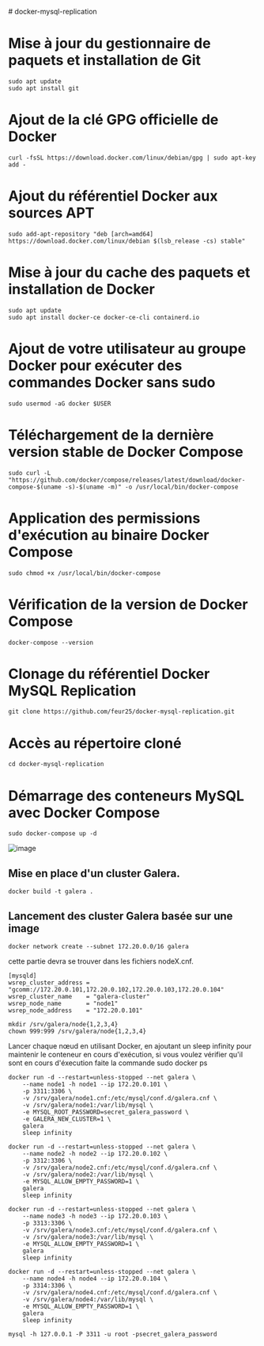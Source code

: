 ﻿﻿﻿﻿﻿# docker-mysql-replication
# Mise à jour du gestionnaire de paquets et installation de Git
    sudo apt update
    sudo apt install git

# Ajout de la clé GPG officielle de Docker
    curl -fsSL https://download.docker.com/linux/debian/gpg | sudo apt-key add -

# Ajout du référentiel Docker aux sources APT
    sudo add-apt-repository "deb [arch=amd64] https://download.docker.com/linux/debian $(lsb_release -cs) stable"

# Mise à jour du cache des paquets et installation de Docker
    sudo apt update
    sudo apt install docker-ce docker-ce-cli containerd.io

# Ajout de votre utilisateur au groupe Docker pour exécuter des commandes Docker sans sudo
    sudo usermod -aG docker $USER

# Téléchargement de la dernière version stable de Docker Compose
    sudo curl -L "https://github.com/docker/compose/releases/latest/download/docker-compose-$(uname -s)-$(uname -m)" -o /usr/local/bin/docker-compose

# Application des permissions d'exécution au binaire Docker Compose
    sudo chmod +x /usr/local/bin/docker-compose

# Vérification de la version de Docker Compose
    docker-compose --version

# Clonage du référentiel Docker MySQL Replication
    git clone https://github.com/feur25/docker-mysql-replication.git

# Accès au répertoire cloné
    cd docker-mysql-replication

# Démarrage des conteneurs MySQL avec Docker Compose
    sudo docker-compose up -d

![image](https://github.com/feur25/docker-mysql-replication/assets/39668417/4db8a1f6-60fd-4b82-a041-be7c46d9f947)

Mise en place d'un cluster Galera. 
-------------------------

    docker build -t galera .

Lancement des cluster Galera basée sur une image
---------------------------------------


	docker network create --subnet 172.20.0.0/16 galera

cette partie devra se trouver dans les fichiers nodeX.cnf.

	[mysqld]
	wsrep_cluster_address = "gcomm://172.20.0.101,172.20.0.102,172.20.0.103,172.20.0.104"
	wsrep_cluster_name    = "galera-cluster"
	wsrep_node_name       = "node1"
	wsrep_node_address    = "172.20.0.101"

	mkdir /srv/galera/node{1,2,3,4}
	chown 999:999 /srv/galera/node{1,2,3,4}
 
Lancer chaque nœud en utilisant Docker, en ajoutant un sleep infinity pour maintenir le conteneur en cours d'exécution, si vous voulez vérifier qu'il sont en cours d'éxecution faite la commande sudo docker ps

	docker run -d --restart=unless-stopped --net galera \
		--name node1 -h node1 --ip 172.20.0.101 \
		-p 3311:3306 \
		-v /srv/galera/node1.cnf:/etc/mysql/conf.d/galera.cnf \
		-v /srv/galera/node1:/var/lib/mysql \
		-e MYSQL_ROOT_PASSWORD=secret_galera_password \
		-e GALERA_NEW_CLUSTER=1 \
		galera
		sleep infinity
  
	docker run -d --restart=unless-stopped --net galera \
		--name node2 -h node2 --ip 172.20.0.102 \
		-p 3312:3306 \
		-v /srv/galera/node2.cnf:/etc/mysql/conf.d/galera.cnf \
		-v /srv/galera/node2:/var/lib/mysql \
		-e MYSQL_ALLOW_EMPTY_PASSWORD=1 \
		galera
  		sleep infinity
	
	docker run -d --restart=unless-stopped --net galera \
		--name node3 -h node3 --ip 172.20.0.103 \
		-p 3313:3306 \
		-v /srv/galera/node3.cnf:/etc/mysql/conf.d/galera.cnf \
		-v /srv/galera/node3:/var/lib/mysql \
		-e MYSQL_ALLOW_EMPTY_PASSWORD=1 \
		galera
		sleep infinity
  
  	docker run -d --restart=unless-stopped --net galera \
		--name node4 -h node4 --ip 172.20.0.104 \
		-p 3314:3306 \
		-v /srv/galera/node4.cnf:/etc/mysql/conf.d/galera.cnf \
		-v /srv/galera/node4:/var/lib/mysql \
		-e MYSQL_ALLOW_EMPTY_PASSWORD=1 \
		galera
		sleep infinity

	mysql -h 127.0.0.1 -P 3311 -u root -psecret_galera_password
